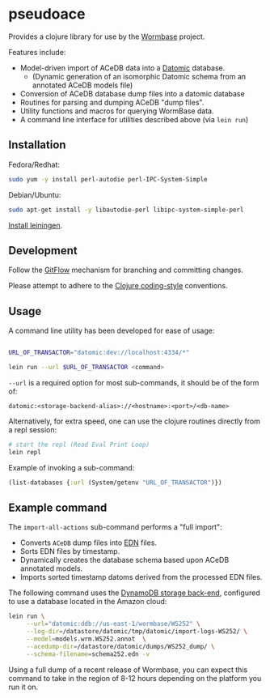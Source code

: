 # pseudoace

Provides a clojure library for use by the [Wormbase][1] project.

Features include:

  * Model-driven import of ACeDB data into a [Datomic][2] database.
    * (Dynamic generation of an isomorphic Datomic schema from an
      annotated ACeDB models file)
  * Conversion of ACeDB database dump files into a datomic database
  * Routines for parsing and dumping ACeDB "dump files".
  * Utility functions and macros for querying WormBase data.
  * A command line interface for utilities described above (via `lein run`)
  
## Installation

Fedora/Redhat:

```bash
sudo yum -y install perl-autodie perl-IPC-System-Simple
```

Debian/Ubuntu:

```bash
sudo apt-get install -y libautodie-perl libipc-system-simple-perl
```


[Install leiningen][3].

## Development

Follow the [GitFlow][6] mechanism for branching and committing changes.

Please attempt to adhere to the [Clojure coding-style][7] conventions.

## Usage

A command line utility has been developed for ease of usage:

```bash

URL_OF_TRANSACTOR="datomic:dev://localhost:4334/*"

lein run --url $URL_OF_TRANSACTOR <command>

```

`--url` is a required option for most sub-commands, it should be of
the form of:

`datomic:<storage-backend-alias>://<hostname>:<port>/<db-name>`

Alternatively, for extra speed, one can use the clojure routines directly
from a repl session:

```bash
# start the repl (Read Eval Print Loop)
lein repl
```

Example of invoking a sub-command:

```clojure
(list-databases {:url (System/getenv "URL_OF_TRANSACTOR")})
```

## Example command

The `import-all-actions` sub-command performs a "full import":

  * Converts `ACeDB` dump files into [EDN][4] files.
  * Sorts EDN files by timestamp.
  * Dynamically creates the database schema based upon ACeDB annotated models.
  *	Imports sorted timestamp datoms derived from the processed EDN files.
  

The following command uses the [DynamoDB storage back-end][5],
configured to use a database located in the Amazon cloud:

```bash
lein run \
     --url="datomic:ddb://us-east-1/wormbase/WS252" \
	 --log-dir=/datastore/datomic/tmp/datomic/import-logs-WS252/ \
	 --model=models.wrm.WS252.annot  \
	 --acedump-dir=/datastore/datomic/dumps/WS252_dump/ \
	 --schema-filename=schema252.edn -v
```

Using a full dump of a recent release of Wormbase, you can expect this
command to take in the region of 8-12 hours depending on the platform
you run it on.

[1]: http://www.wormbase.org/
[2]: http://www.datomic.com/
[3]: http://leiningen.org/
[4]: https://github.com/edn-format/edn/
[5]: http://docs.aws.amazon.com/amazondynamodb/latest/developerguide/Introduction.html
[6]: https://datasift.github.io/gitflow/IntroducingGitFlow.html
[7]: https://github.com/bbatsov/clojure-style-guide
